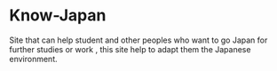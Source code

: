 # Know-Japan
Site that can help student and other peoples who want to go Japan for further studies or work , this site help to adapt them the Japanese environment.  
